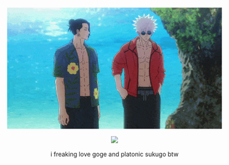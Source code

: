 <p align="center"><img src=https://github.com/zyvism/weepwop/blob/main/gogemybeloved.gif>
<p align="center"><img src=https://github.com/zyvism/weepwop/blob/main/platonicsukugomybeloved.gif>
<p align="center"> i freaking love goge and platonic sukugo btw
